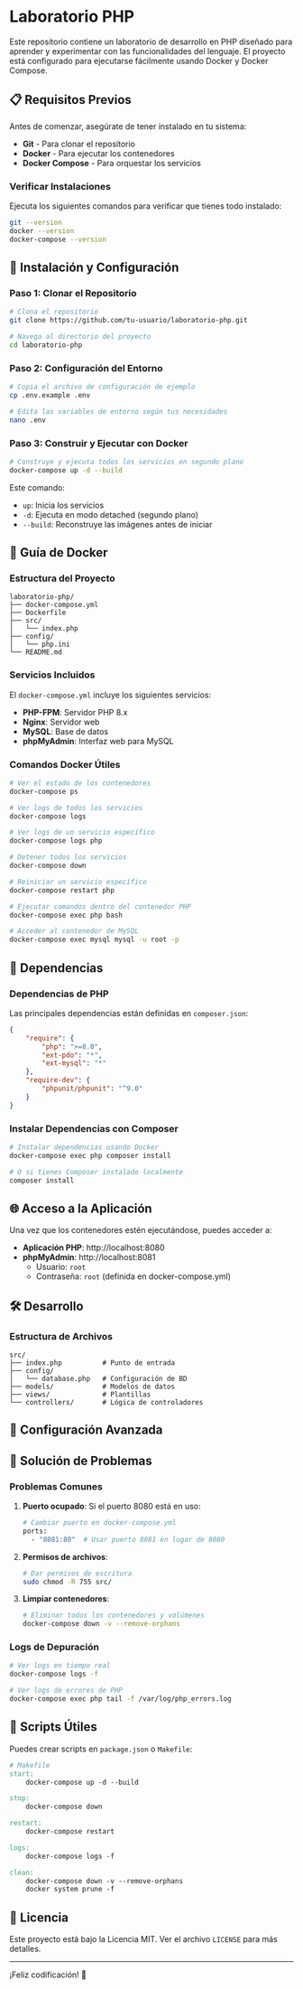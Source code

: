 # Laboratorio PHP

Este repositorio contiene un laboratorio de desarrollo en PHP diseñado para aprender y experimentar con las funcionalidades del lenguaje. El proyecto está configurado para ejecutarse fácilmente usando Docker y Docker Compose.

## 📋 Requisitos Previos

Antes de comenzar, asegúrate de tener instalado en tu sistema:

- **Git** - Para clonar el repositorio
- **Docker** - Para ejecutar los contenedores
- **Docker Compose** - Para orquestar los servicios

### Verificar Instalaciones

Ejecuta los siguientes comandos para verificar que tienes todo instalado:

```bash
git --version
docker --version
docker-compose --version
```

## 🚀 Instalación y Configuración

### Paso 1: Clonar el Repositorio

```bash
# Clona el repositorio
git clone https://github.com/tu-usuario/laboratorio-php.git

# Navega al directorio del proyecto
cd laboratorio-php
```

### Paso 2: Configuración del Entorno

```bash
# Copia el archivo de configuración de ejemplo
cp .env.example .env

# Edita las variables de entorno según tus necesidades
nano .env
```

### Paso 3: Construir y Ejecutar con Docker

```bash
# Construye y ejecuta todos los servicios en segundo plano
docker-compose up -d --build
```

Este comando:
- `up`: Inicia los servicios
- `-d`: Ejecuta en modo detached (segundo plano)
- `--build`: Reconstruye las imágenes antes de iniciar

## 🐳 Guía de Docker

### Estructura del Proyecto

```
laboratorio-php/
├── docker-compose.yml
├── Dockerfile
├── src/
│   └── index.php
├── config/
│   └── php.ini
└── README.md
```

### Servicios Incluidos

El `docker-compose.yml` incluye los siguientes servicios:

- **PHP-FPM**: Servidor PHP 8.x
- **Nginx**: Servidor web
- **MySQL**: Base de datos
- **phpMyAdmin**: Interfaz web para MySQL

### Comandos Docker Útiles

```bash
# Ver el estado de los contenedores
docker-compose ps

# Ver logs de todos los servicios
docker-compose logs

# Ver logs de un servicio específico
docker-compose logs php

# Detener todos los servicios
docker-compose down

# Reiniciar un servicio específico
docker-compose restart php

# Ejecutar comandos dentro del contenedor PHP
docker-compose exec php bash

# Acceder al contenedor de MySQL
docker-compose exec mysql mysql -u root -p
```

## 📁 Dependencias

### Dependencias de PHP

Las principales dependencias están definidas en `composer.json`:

```json
{
    "require": {
        "php": ">=8.0",
        "ext-pdo": "*",
        "ext-mysql": "*"
    },
    "require-dev": {
        "phpunit/phpunit": "^9.0"
    }
}
```

### Instalar Dependencias con Composer

```bash
# Instalar dependencias usando Docker
docker-compose exec php composer install

# O si tienes Composer instalado localmente
composer install
```

## 🌐 Acceso a la Aplicación

Una vez que los contenedores estén ejecutándose, puedes acceder a:

- **Aplicación PHP**: http://localhost:8080
- **phpMyAdmin**: http://localhost:8081
  - Usuario: `root`
  - Contraseña: `root` (definida en docker-compose.yml)

## 🛠️ Desarrollo

### Estructura de Archivos

```
src/
├── index.php          # Punto de entrada
├── config/
│   └── database.php   # Configuración de BD
├── models/            # Modelos de datos
├── views/             # Plantillas
└── controllers/       # Lógica de controladores
```


## 🔧 Configuración Avanzada

## 🚨 Solución de Problemas

### Problemas Comunes

1. **Puerto ocupado**: Si el puerto 8080 está en uso:
   ```bash
   # Cambiar puerto en docker-compose.yml
   ports:
     - "8081:80"  # Usar puerto 8081 en lugar de 8080
   ```

2. **Permisos de archivos**:
   ```bash
   # Dar permisos de escritura
   sudo chmod -R 755 src/
   ```

3. **Limpiar contenedores**:
   ```bash
   # Eliminar todos los contenedores y volúmenes
   docker-compose down -v --remove-orphans
   ```

### Logs de Depuración

```bash
# Ver logs en tiempo real
docker-compose logs -f

# Ver logs de errores de PHP
docker-compose exec php tail -f /var/log/php_errors.log
```

## 📝 Scripts Útiles

Puedes crear scripts en `package.json` o `Makefile`:

```makefile
# Makefile
start:
	docker-compose up -d --build

stop:
	docker-compose down

restart:
	docker-compose restart

logs:
	docker-compose logs -f

clean:
	docker-compose down -v --remove-orphans
	docker system prune -f
```



## 📄 Licencia

Este proyecto está bajo la Licencia MIT. Ver el archivo `LICENSE` para más detalles.



---

¡Feliz codificación! 🎉
